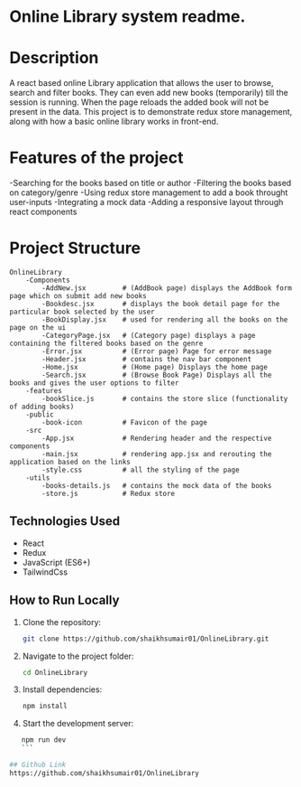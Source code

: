 # Online Library system readme.

# Description
A react based online Library application that allows the user to browse, search and filter books. They can even add new books (temporarily) till the session is running. When the page reloads the added book will not be present in the data. This project is to demonstrate redux store management, along with how a basic online library works in front-end.

# Features of the project
-Searching for the books based on title or author
-Filtering the books based on category/genre
-Using redux store management to add a book throught user-inputs
-Integrating a mock data
-Adding a responsive layout through react components

# Project Structure

```
OnlineLibrary
    -Components
        -AddNew.jsx         # (AddBook page) displays the AddBook form page which on submit add new books 
        -Bookdesc.jsx       # displays the book detail page for the particular book selected by the user 
        -BookDisplay.jsx    # used for rendering all the books on the page on the ui
        -CategoryPage.jsx   # (Category page) displays a page containing the filtered books based on the genre 
        -Error.jsx          # (Error page) Page for error message
        -Header.jsx         # contains the nav bar component
        -Home.jsx           # (Home page) Displays the home page
        -Search.jsx         # (Browse Book Page) Displays all the books and gives the user options to filter 
    -features
        -bookSlice.js       # contains the store slice (functionality of adding books)
    -public
        -book-icon          # Favicon of the page
    -src    
        -App.jsx            # Rendering header and the respective components
        -main.jsx           # rendering app.jsx and rerouting the application based on the links
        -style.css          # all the styling of the page
    -utils
        -books-details.js   # contains the mock data of the books
        -store.js           # Redux store

```

## Technologies Used

- React
- Redux
- JavaScript (ES6+)
- TailwindCss

## How to Run Locally

1. Clone the repository:

    ```bash
    git clone https://github.com/shaikhsumair01/OnlineLibrary.git
    ```
2. Navigate to the project folder:

    ```bash
    cd OnlineLibrary
    ```

3. Install dependencies:

    ```bash
    npm install
    ```

4. Start the development server:

 ```bash
    npm run dev
    ```

## Github Link
https://github.com/shaikhsumair01/OnlineLibrary